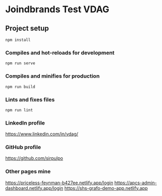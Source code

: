 # Joindbrands Test VDAG

## Project setup
```
npm install
```

### Compiles and hot-reloads for development
```
npm run serve
```

### Compiles and minifies for production
```
npm run build
```

### Lints and fixes files
```
npm run lint
```

### LinkedIn profile
https://www.linkedin.com/in/vdag/

### GitHub profile
https://github.com/sirpulpo

### Other pages mine
https://priceless-feynman-b427ee.netlify.app/login
https://apcs-admin-dashboard.netlify.app/login
https://shs-grafo-demo-app.netlify.app
